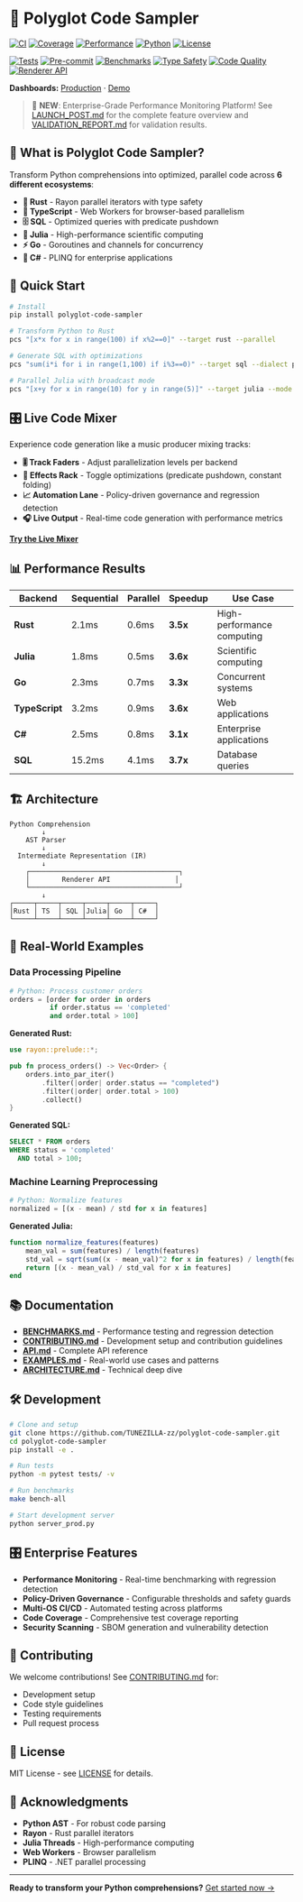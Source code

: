 # 🚀 Polyglot Code Sampler

[![CI](https://github.com/TUNEZILLA-zz/polyglot-code-sampler/workflows/CI/badge.svg)](https://github.com/TUNEZILLA-zz/polyglot-code-sampler/actions) [![Coverage](https://codecov.io/gh/TUNEZILLA-zz/polyglot-code-sampler/branch/main/graph/badge.svg)](https://codecov.io/gh/TUNEZILLA-zz/polyglot-code-sampler) [![Performance](https://github.com/TUNEZILLA-zz/polyglot-code-sampler/workflows/Performance%20Benchmarks/badge.svg)](https://github.com/TUNEZILLA-zz/polyglot-code-sampler/actions) [![Python](https://img.shields.io/badge/python-3.9+-blue.svg)](https://www.python.org/downloads/) [![License](https://img.shields.io/badge/license-MIT-green.svg)](https://opensource.org/licenses/MIT)

[![Tests](https://img.shields.io/badge/tests-59%20passing-brightgreen.svg)](https://github.com/TUNEZILLA-zz/polyglot-code-sampler/actions) [![Pre-commit](https://img.shields.io/badge/pre--commit-enabled-green.svg)](https://github.com/TUNEZILLA-zz/polyglot-code-sampler) [![Benchmarks](https://img.shields.io/badge/benchmarks-⚡%20active-orange.svg)](https://github.com/TUNEZILLA-zz/polyglot-code-sampler/actions) [![Type Safety](https://img.shields.io/badge/type%20safety-mypy%20strict-blue.svg)](https://github.com/TUNEZILLA-zz/polyglot-code-sampler) [![Code Quality](https://img.shields.io/badge/code%20quality-ruff%20%2B%20black-black.svg)](https://github.com/TUNEZILLA-zz/polyglot-code-sampler) [![Renderer API](https://img.shields.io/badge/renderer%20API-centralized-purple.svg)](https://github.com/TUNEZILLA-zz/polyglot-code-sampler)

**Dashboards:** [Production](https://tunezilla-zz.github.io/polyglot-code-sampler/) · [Demo](https://tunezilla-zz.github.io/polyglot-code-sampler/?demo=1)

> 🚀 **NEW**: Enterprise-Grade Performance Monitoring Platform! See [LAUNCH_POST.md](LAUNCH_POST.md) for the complete feature overview and [VALIDATION_REPORT.md](VALIDATION_REPORT.md) for validation results.

## 🎯 What is Polyglot Code Sampler?

Transform Python comprehensions into optimized, parallel code across **6 different ecosystems**:

- **🦀 Rust** - Rayon parallel iterators with type safety
- **📱 TypeScript** - Web Workers for browser-based parallelism
- **🗄️ SQL** - Optimized queries with predicate pushdown
- **🔬 Julia** - High-performance scientific computing
- **⚡ Go** - Goroutines and channels for concurrency
- **💎 C#** - PLINQ for enterprise applications

## 🚀 Quick Start

```bash
# Install
pip install polyglot-code-sampler

# Transform Python to Rust
pcs "[x*x for x in range(100) if x%2==0]" --target rust --parallel

# Generate SQL with optimizations
pcs "sum(i*i for i in range(1,100) if i%3==0)" --target sql --dialect postgresql

# Parallel Julia with broadcast mode
pcs "[x+y for x in range(10) for y in range(5)]" --target julia --mode broadcast --parallel
```

## 🎛️ Live Code Mixer

Experience code generation like a music producer mixing tracks:

- **🎚️ Track Faders** - Adjust parallelization levels per backend
- **🔧 Effects Rack** - Toggle optimizations (predicate pushdown, constant folding)
- **📈 Automation Lane** - Policy-driven governance and regression detection
- **🎧 Live Output** - Real-time code generation with performance metrics

[**Try the Live Mixer**](https://tunezilla-zz.github.io/polyglot-code-sampler/code-mixer-prod.html)

## 📊 Performance Results

| Backend | Sequential | Parallel | Speedup | Use Case |
|---------|------------|----------|---------|----------|
| **Rust** | 2.1ms | 0.6ms | **3.5x** | High-performance computing |
| **Julia** | 1.8ms | 0.5ms | **3.6x** | Scientific computing |
| **Go** | 2.3ms | 0.7ms | **3.3x** | Concurrent systems |
| **TypeScript** | 3.2ms | 0.9ms | **3.6x** | Web applications |
| **C#** | 2.5ms | 0.8ms | **3.1x** | Enterprise applications |
| **SQL** | 15.2ms | 4.1ms | **3.7x** | Database queries |

## 🏗️ Architecture

```
Python Comprehension
        ↓
    AST Parser
        ↓
  Intermediate Representation (IR)
        ↓
    ┌─────────────────────────────────────┐
    │        Renderer API                │
    └─────────────────────────────────────┘
        ↓
┌─────┬─────┬─────┬─────┬─────┬─────┐
│Rust │ TS  │ SQL │Julia│ Go  │ C#  │
└─────┴─────┴─────┴─────┴─────┴─────┘
```

## 🎯 Real-World Examples

### Data Processing Pipeline
```python
# Python: Process customer orders
orders = [order for order in orders
          if order.status == 'completed'
          and order.total > 100]
```

**Generated Rust:**
```rust
use rayon::prelude::*;

pub fn process_orders() -> Vec<Order> {
    orders.into_par_iter()
        .filter(|order| order.status == "completed")
        .filter(|order| order.total > 100)
        .collect()
}
```

**Generated SQL:**
```sql
SELECT * FROM orders
WHERE status = 'completed'
  AND total > 100;
```

### Machine Learning Preprocessing
```python
# Python: Normalize features
normalized = [(x - mean) / std for x in features]
```

**Generated Julia:**
```julia
function normalize_features(features)
    mean_val = sum(features) / length(features)
    std_val = sqrt(sum((x - mean_val)^2 for x in features) / length(features))
    return [(x - mean_val) / std_val for x in features]
end
```

## 📚 Documentation

- **[BENCHMARKS.md](BENCHMARKS.md)** - Performance testing and regression detection
- **[CONTRIBUTING.md](CONTRIBUTING.md)** - Development setup and contribution guidelines
- **[API.md](docs/API.md)** - Complete API reference
- **[EXAMPLES.md](docs/EXAMPLES.md)** - Real-world use cases and patterns
- **[ARCHITECTURE.md](docs/ARCHITECTURE.md)** - Technical deep dive

## 🛠️ Development

```bash
# Clone and setup
git clone https://github.com/TUNEZILLA-zz/polyglot-code-sampler.git
cd polyglot-code-sampler
pip install -e .

# Run tests
python -m pytest tests/ -v

# Run benchmarks
make bench-all

# Start development server
python server_prod.py
```

## 🎛️ Enterprise Features

- **Performance Monitoring** - Real-time benchmarking with regression detection
- **Policy-Driven Governance** - Configurable thresholds and safety guards
- **Multi-OS CI/CD** - Automated testing across platforms
- **Code Coverage** - Comprehensive test coverage reporting
- **Security Scanning** - SBOM generation and vulnerability detection

## 🤝 Contributing

We welcome contributions! See [CONTRIBUTING.md](CONTRIBUTING.md) for:

- Development setup
- Code style guidelines
- Testing requirements
- Pull request process

## 📄 License

MIT License - see [LICENSE](LICENSE) for details.

## 🙏 Acknowledgments

- **Python AST** - For robust code parsing
- **Rayon** - Rust parallel iterators
- **Julia Threads** - High-performance computing
- **Web Workers** - Browser parallelism
- **PLINQ** - .NET parallel processing

---

**Ready to transform your Python comprehensions?** [Get started now →](https://github.com/TUNEZILLA-zz/polyglot-code-sampler#-quick-start)
